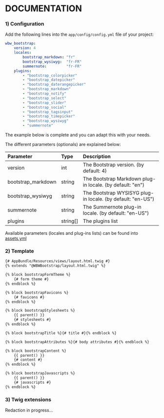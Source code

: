 DOCUMENTATION
=============

### 1) Configuration

Add the following lines into the `app/config/config.yml` file of your project:

```yaml
wbw_bootstrap:
    version: 4
    locales:
        bootstrap_markdown: "fr"
        bootstrap_wysiwyg:  "fr-FR"
        summernote:         "fr-FR"
    plugins:
        - "bootstrap_colorpicker"
        - "bootstrap_datepicker"
        - "bootstrap_daterangepicker"
        - "bootstrap_markdown"
        - "bootstrap_notify"
        - "bootstrap_select"
        - "bootstrap_slider"
        - "bootstrap_social"
        - "bootstrap_tagsinput"
        - "bootstrap_timepicker"
        - "bootstrap_wysiwyg"
        - "summernote"
```

The example below is complete and you can adapt this with your needs.

The different parameters (optionals) are explained below:

| Parameter          | Type     | Description                                                 |
|:-------------------|:---------|:------------------------------------------------------------|
| version            | int      | The Bootstrap version. (by default: 4)                      |
| bootstrap_markdown | string   | The Bootstrap Markdown plug-in locale. (by default: "en")   |
| bootstrap_wysiwyg  | string   | The Bootstrap WYSISYG plug-in locale. (by default: "en-US") | 
| summernote         | string   | The Summernote plug-in locale. (by default: "en-US")        |
| plugins            | string[] | The plugins list                                            |

Available parameters (locales and plug-ins lists) can be found into [assets.yml](../config/assets.yml) 

### 2) Template

```html
{# AppBundle/Resources/views/layout.html.twig #}
{% extends "@WBWBootstrap/layout.html.twig" %}

{% block bootstrapFormTheme %}
    {# form theme #}
{% endblock %}

{% block bootstrapFavicons %}
    {# favicons #}
{% endblock %}

{% block bootstrapStylesheets %}
    {{ parent() }}
    {# stylesheets #}
{% endblock %}

{% block bootstrapTitle %}{# title #}{% endblock %}

{% block bootstrapAttributes %}{# body attributes #}{% endblock %}

{% block bootstrapContent %}
    {{ parent() }}
    {# content #}
{% endblock %}

{% block bootstrapJavascripts %}
    {{ parent() }}
    {# javascripts #}
{% endblock %}
```

### 3) Twig extensions

Redaction in progress...
